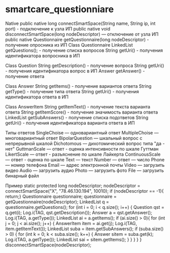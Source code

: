 # smartcare_questionniare

Native
public native long connectSmartSpace(String name, String ip, int port) - подключение к узла ИП
public native void disconnectSmartSpace(long nodeDescriptor) — отключение от узла ИП
public native Questionnaire  getQuestionnaire(long nodeDescriptor) - получение опросника из ИП
Class Questionnaire 
LinkedList <Question> getQuestions(); - получение списка вопросов
String getUri() - получения идентификатора вопросника в ИП

Class Question 
String getDescription()  - получение вопроса
 String getUri() - получения идентификатора вопрос в ИП
Answer getAnswer() - получение ответа

Class Answer 
String getItems() - получение вариантов ответа
String getType() - получение типа ответа
String getUri() - получения идентификатора ответа в ИП

Class AnswerItem 
String getItemText() - получение текста варианта ответа
String getItemScore() - получение значимость варианта ответа
LinkedList<Answer> getSubAnswers() - получение списка подответов
String getUri() - получения идентификатора варианта ответа в ИП

Типы ответов
SingleChoise —  одновариантный ответ
MultipleChoise — многовариантный ответ
BipolarQuestion — шкальный вопрос с непрерывной шкалой
Dichotomous — дихотомический вопрос типа "да - нет"
GuttmanScale — ответ - оценка интенсивности по шкале Гуттман
LikertScale — ответ - разъяснение по шкале Лайкерта
ContinuousScale —  ответ - оценка по шкале
Text —  текст
Number —  ответ — число
Phone —  номер телефона
Email —  адрес электронной почты
Video —  загрузить видео
Audio —  загрузить аудио
Photo —  загрузить фото 
File —  загрузить бинарный файл

Пример
static protected long nodeDescriptor;
nodeDescriptor = connectSmartSpace("X", "78.46.130.194", 10010);
        if (nodeDescriptor == -1){ return;}	
Questionnaire questionnaire;
questionnaire = getQuestionnaire(nodeDescriptor);
LinkedList <Question> q = questionnaire.getQuestions();
for (int i = 0; i < q.size(); i++) {
    Question qst = q.get(i);
    Log.i(TAG, qst.getDescription());
    Answer a = qst.getAnswer();
    Log.i(TAG, a.getType());
    LinkedList<AnswerItem> ai = a.getItems();
    if (ai.size() > 0){
        for (int j = 0; j < ai.size(); j++) {
            AnswerItem item = ai.get(j);
            Log.i(TAG, item.getItemText());
            LinkedList<Answer> suba = item.getSubAnswers();
            if (suba.size() > 0) {
               for (int k = 0; k < suba.size(); k++) {
                   Answer sitem = suba.get(k);
                   Log.i(TAG, a.getType());
                   LinkedList<AnswerItem> sai = sitem.getItems();
               }
           }
        }
    }
}
disconnectSmartSpace(nodeDescriptor);



